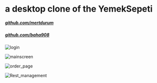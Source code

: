 # a desktop clone of the YemekSepeti

##### [github.com/mertdurum](https://github.com/mertdurum)
##### [github.com/baha908](https://github.com/baha908)


![login](https://user-images.githubusercontent.com/45638332/71543132-c8d24e80-2980-11ea-9617-ed5dc5f6875a.png)

![mainscreen](https://user-images.githubusercontent.com/45638332/71543133-c96ae500-2980-11ea-987a-82c9ba0be9d7.png)

![order_page](https://user-images.githubusercontent.com/45638332/74604823-9b796580-50d2-11ea-9df8-3f2a72f534a5.png)

![Rest_management](https://user-images.githubusercontent.com/45638332/71543135-c96ae500-2980-11ea-8669-670c8c8810c4.png)
